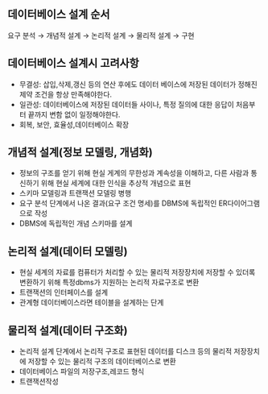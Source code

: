 ## 데이터베이스 설계 순서

요구 분석 → 개념적 설계 → 논리적 설계 → 물리적 설계 → 구현

## 데이터베이스 설계시 고려사항

- 무결성: 삽입,삭제,갱신 등의 연산 후에도 데이터 베이스에 저장된 데이터가 정해진 제약 조건을 항상 만족해야한다.
- 일관성: 데이터베이스에 저장된 데이터들 사이나, 특정 질의에 대한 응답이 처음부터 끝까지 변함 없이 일정해야한다.
- 회복, 보안, 효율성,데이터베이스 확장

## 개념적 설계(정보 모델링, 개념화)

- 정보의 구조를 얻기 위해 현실 게계의 무한성과 계속성을 이해하고, 다른 사람과 통신하기 위해 현실 세계에 대한 인식을 추상적 개념으로 표현
- 스키마 모델링과 트랜잭션 모델링 병행
- 요구 분석 단계에서 나온 결과(요구 조건 명세)를 DBMS에 독립적인 ER다이어그램으로 작성
- DBMS에 독립적인 개념 스키마를 설계

## 논리적 설계(데이터 모델링)

- 현실 세계의 자료를 컴퓨터가 처리할 수 있는 물리적 저장장치에 저장할 수 있더록 변환하기 위해 특정dbms가 지원하는  논리적 자료구조로 변환
- 트랜잭션의 인터페이스를 설계
- 관계형 데이터베이스라면 테이블을 설계하는 단계

## 물리적 설계(데이터 구조화)

- 논리적 설계 단계에서 논리적 구조로 표현된 데이터를 디스크 등의 물리적 저장장치에 저장할 수 있는 물리적 구조의 데이터베이스로 변환
- 데이터베이스 파일의 저장구조,레코드 형식
- 트랜잭션작성
